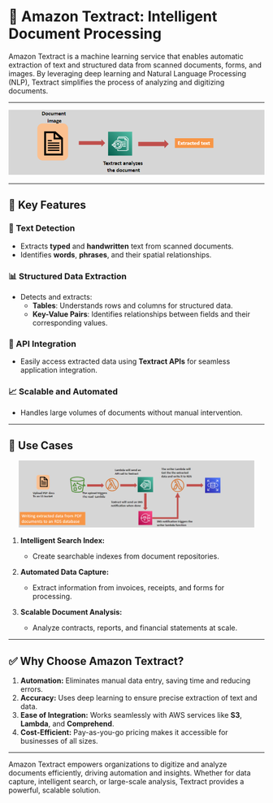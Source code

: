 # 📄 Amazon Textract: Intelligent Document Processing

Amazon Textract is a machine learning service that enables automatic extraction of text and structured data from scanned documents, forms, and images. By leveraging deep learning and Natural Language Processing (NLP), Textract simplifies the process of analyzing and digitizing documents.

---

<div style="text-align: center;">
    <img src="images/aws-textract.png" alt="aws-textract" />
</div>

---

## 🌟 Key Features

### 📝 Text Detection

- Extracts **typed** and **handwritten** text from scanned documents.
- Identifies **words**, **phrases**, and their spatial relationships.

### 📊 Structured Data Extraction

- Detects and extracts:
  - **Tables**: Understands rows and columns for structured data.
  - **Key-Value Pairs**: Identifies relationships between fields and their corresponding values.

### 🔄 API Integration

- Easily access extracted data using **Textract APIs** for seamless application integration.

### 📈 Scalable and Automated

- Handles large volumes of documents without manual intervention.

---

## 🎯 Use Cases

<div style="text-align: center;padding: 0 20px">
    <img src="images/aws-textract-use-case.png" alt="aws-textract-use-case" />
</div>

1. **Intelligent Search Index:**

   - Create searchable indexes from document repositories.

2. **Automated Data Capture:**

   - Extract information from invoices, receipts, and forms for processing.

3. **Scalable Document Analysis:**
   - Analyze contracts, reports, and financial statements at scale.

---

## ✅ Why Choose Amazon Textract?

1. **Automation:** Eliminates manual data entry, saving time and reducing errors.
2. **Accuracy:** Uses deep learning to ensure precise extraction of text and data.
3. **Ease of Integration:** Works seamlessly with AWS services like **S3**, **Lambda**, and **Comprehend**.
4. **Cost-Efficient:** Pay-as-you-go pricing makes it accessible for businesses of all sizes.

---

Amazon Textract empowers organizations to digitize and analyze documents efficiently, driving automation and insights. Whether for data capture, intelligent search, or large-scale analysis, Textract provides a powerful, scalable solution.
